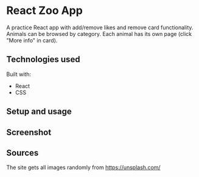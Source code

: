 # React Zoo App

A practice React app with add/remove likes and remove card
functionality. Animals can be browsed by category. Each animal has its own page (click "More info" in card).

## Technologies used

Built with:

- React
- CSS

## Setup and usage

<!-- Live page [here](https://github.com/margittennosaar/markdown_study_materials) -->

## Screenshot

## Sources

The site gets all images randomly from https://unsplash.com/

